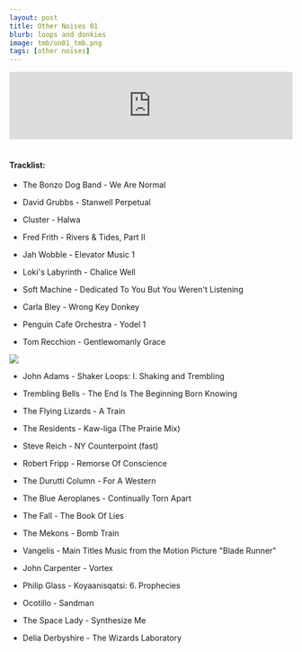 ```yaml
---
layout: post
title: Other Noises 01
blurb: loops and donkies
image: tmb/on01_tmb.png
tags: [other noises]
---
```



<iframe width="100%" height="120" src="https://www.mixcloud.com/widget/iframe/?hide_cover=1&feed=%2Fzero_cc%2Fother-noises-1-8817%2F" frameborder="0" ></iframe>
&nbsp;

#### Tracklist:

- The Bonzo Dog Band - We Are Normal

- David Grubbs - Stanwell Perpetual
- Cluster - Halwa
- Fred Frith - Rivers & Tides, Part II

- Jah Wobble - Elevator Music 1
- Loki's Labyrinth - Chalice Well
- Soft Machine - Dedicated To You But You Weren't Listening

- Carla Bley - Wrong Key Donkey
- Penguin Cafe Orchestra - Yodel 1
- Tom Recchion - Gentlewomanly Grace

![](https://lh3.googleusercontent.com/4q0bKEmo15M1GwSxk7pA3afFXzAqM6WLFyY_cWa7sLPvOGByudM2WzhGvP9mWBD554w-Iz1UghwihIyhg_o0GYGlJ0Vc_hAP0sbZpDjR3iIWyjawvzTx6A29rjlrt9zyf-dCOp5z3ezxaKvDWcKIvtS3k5-4mBL208EWDGy5YQ0d69r4aZeHfSYK8GoeQoHIAxhjsl2b6OMdh1oKjUZ1plcwkA0HVgxXY-I78_m0c72J3de5reGEMwg7brRoa4tmKO5aof0fKfI8KBL69IA74TLUYjSwcEE1_AYp2A99ng6Mjzv6VIXhTlV8GhAwebMPLpt3-wyO6lrAuloafJWeJdshaoORxKzDufNWj2y8h3HxC8uss7cPUtjtArQTtt4b-FTnju3FCToHXpK6ltNLOf1e-VQTpzqtTm7WtmuphOhBcgSpxvQKpxLG3uqbMVMvih6CCjGYaZI-I-RSrD_TnmADC16_0rGOom5EsdqENzIdUP9s4hFkdjzGmKM0gCz2wLXfg5Qu2VIKfoIRJgUCY3kI4y9IdtBiReiJkV9AQYci5QBv3a9HTmheC4e4A8QNUm_bxKkAxPX0QDiwaId7mAO4BHz-fAV3weJxjgRfesiKgtpxOuKk0TntHYWgFGkRyResjdrt4_UWrxkuhGNyX-ij=w600-h595-no)

- John Adams - Shaker Loops: I. Shaking and Trembling
- Trembling Bells - The End Is The Beginning Born Knowing

- The Flying Lizards - A Train
- The Residents - Kaw-liga (The Prairie Mix)

- Steve Reich - NY Counterpoint (fast)
- Robert Fripp - Remorse Of Conscience
- The Durutti Column - For A Western

- The Blue Aeroplanes - Continually Torn Apart
- The Fall - The Book Of Lies
- The Mekons - Bomb Train
- Vangelis - Main Titles Music from the Motion Picture "Blade Runner"
- John Carpenter - Vortex
- Philip Glass - Koyaanisqatsi: 6. Prophecies

- Ocotillo - Sandman
- The Space Lady - Synthesize Me

- Delia Derbyshire - The Wizards Laboratory
